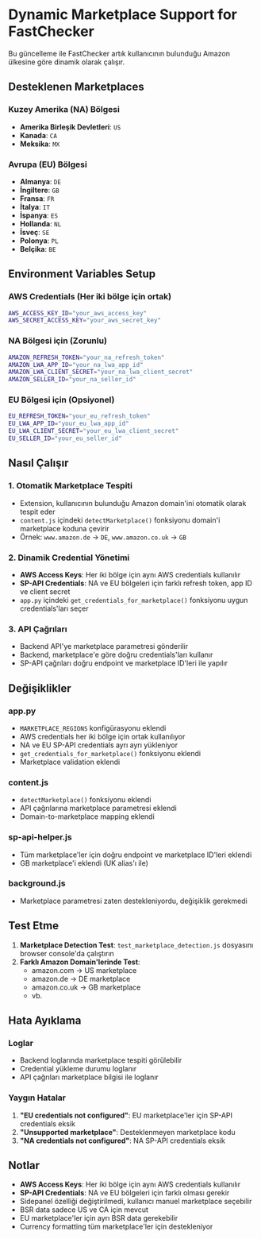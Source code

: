 # Dynamic Marketplace Support for FastChecker

Bu güncelleme ile FastChecker artık kullanıcının bulunduğu Amazon ülkesine göre dinamik olarak çalışır.

## Desteklenen Marketplaces

### Kuzey Amerika (NA) Bölgesi
- **Amerika Birleşik Devletleri**: `US`
- **Kanada**: `CA` 
- **Meksika**: `MX`

### Avrupa (EU) Bölgesi
- **Almanya**: `DE`
- **İngiltere**: `GB`
- **Fransa**: `FR`
- **İtalya**: `IT`
- **İspanya**: `ES`
- **Hollanda**: `NL`
- **İsveç**: `SE`
- **Polonya**: `PL`
- **Belçika**: `BE`

## Environment Variables Setup

### AWS Credentials (Her iki bölge için ortak)
```bash
AWS_ACCESS_KEY_ID="your_aws_access_key"
AWS_SECRET_ACCESS_KEY="your_aws_secret_key"
```

### NA Bölgesi için (Zorunlu)
```bash
AMAZON_REFRESH_TOKEN="your_na_refresh_token"
AMAZON_LWA_APP_ID="your_na_lwa_app_id"
AMAZON_LWA_CLIENT_SECRET="your_na_lwa_client_secret"
AMAZON_SELLER_ID="your_na_seller_id"
```

### EU Bölgesi için (Opsiyonel)
```bash
EU_REFRESH_TOKEN="your_eu_refresh_token"
EU_LWA_APP_ID="your_eu_lwa_app_id"
EU_LWA_CLIENT_SECRET="your_eu_lwa_client_secret"
EU_SELLER_ID="your_eu_seller_id"
```

## Nasıl Çalışır

### 1. Otomatik Marketplace Tespiti
- Extension, kullanıcının bulunduğu Amazon domain'ini otomatik olarak tespit eder
- `content.js` içindeki `detectMarketplace()` fonksiyonu domain'i marketplace koduna çevirir
- Örnek: `www.amazon.de` → `DE`, `www.amazon.co.uk` → `GB`

### 2. Dinamik Credential Yönetimi
- **AWS Access Keys**: Her iki bölge için aynı AWS credentials kullanılır
- **SP-API Credentials**: NA ve EU bölgeleri için farklı refresh token, app ID ve client secret
- `app.py` içindeki `get_credentials_for_marketplace()` fonksiyonu uygun credentials'ları seçer

### 3. API Çağrıları
- Backend API'ye marketplace parametresi gönderilir
- Backend, marketplace'e göre doğru credentials'ları kullanır
- SP-API çağrıları doğru endpoint ve marketplace ID'leri ile yapılır

## Değişiklikler

### app.py
- `MARKETPLACE_REGIONS` konfigürasyonu eklendi
- AWS credentials her iki bölge için ortak kullanılıyor
- NA ve EU SP-API credentials ayrı ayrı yükleniyor
- `get_credentials_for_marketplace()` fonksiyonu eklendi
- Marketplace validation eklendi

### content.js
- `detectMarketplace()` fonksiyonu eklendi
- API çağrılarına marketplace parametresi eklendi
- Domain-to-marketplace mapping eklendi

### sp-api-helper.js
- Tüm marketplace'ler için doğru endpoint ve marketplace ID'leri eklendi
- GB marketplace'i eklendi (UK alias'ı ile)

### background.js
- Marketplace parametresi zaten destekleniyordu, değişiklik gerekmedi

## Test Etme

1. **Marketplace Detection Test**: `test_marketplace_detection.js` dosyasını browser console'da çalıştırın
2. **Farklı Amazon Domain'lerinde Test**: 
   - amazon.com → US marketplace
   - amazon.de → DE marketplace
   - amazon.co.uk → GB marketplace
   - vb.

## Hata Ayıklama

### Loglar
- Backend loglarında marketplace tespiti görülebilir
- Credential yükleme durumu loglanır
- API çağrıları marketplace bilgisi ile loglanır

### Yaygın Hatalar
1. **"EU credentials not configured"**: EU marketplace'ler için SP-API credentials eksik
2. **"Unsupported marketplace"**: Desteklenmeyen marketplace kodu
3. **"NA credentials not configured"**: NA SP-API credentials eksik

## Notlar

- **AWS Access Keys**: Her iki bölge için aynı AWS credentials kullanılır
- **SP-API Credentials**: NA ve EU bölgeleri için farklı olması gerekir
- Sidepanel özelliği değiştirilmedi, kullanıcı manuel marketplace seçebilir
- BSR data sadece US ve CA için mevcut
- EU marketplace'ler için ayrı BSR data gerekebilir
- Currency formatting tüm marketplace'ler için destekleniyor 